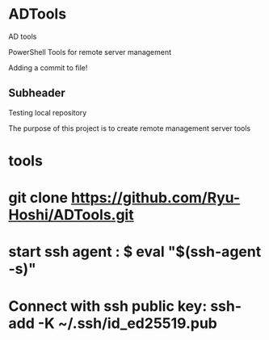 # ADTools
AD tools

PowerShell Tools for remote server management

Adding a commit to file!

## Subheader

Testing local repository

The purpose of this project is to create remote management server tools

# tools 
# git clone https://github.com/Ryu-Hoshi/ADTools.git
# start ssh agent : $ eval "$(ssh-agent -s)"
# Connect with ssh public key:  ssh-add -K ~/.ssh/id_ed25519.pub 


